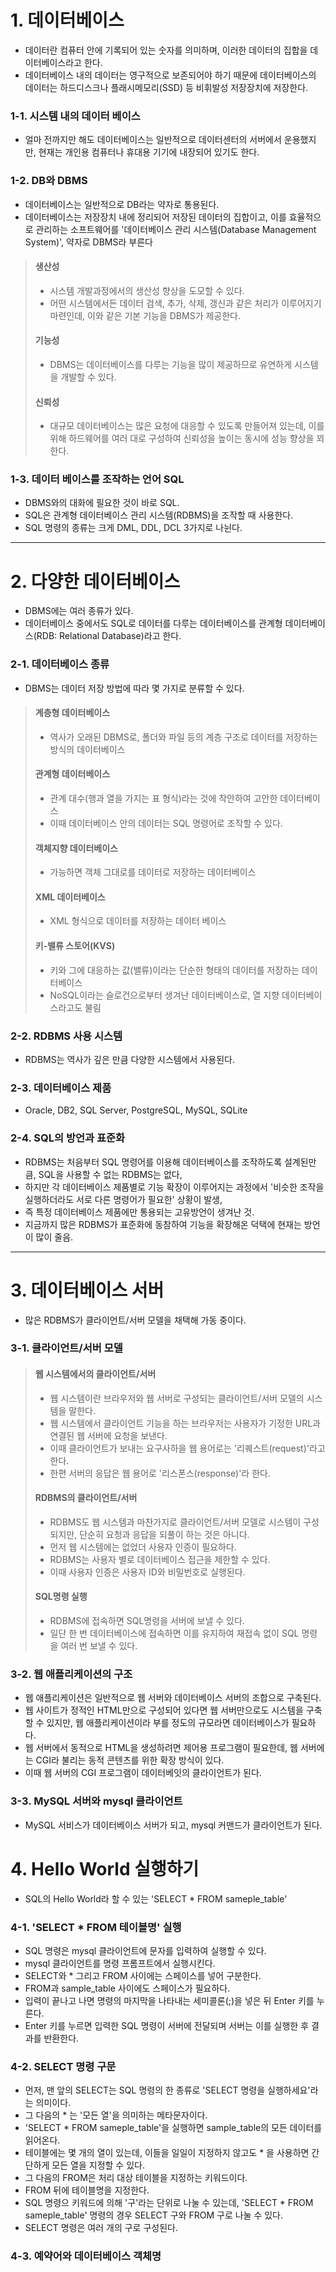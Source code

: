 # 1. 데이터베이스
- 데이터란 컴퓨터 안에 기록되어 있는 숫자를 의미하며, 이러한 데이터의 집합을 데이터베이스라고 한다.
- 데이터베이스 내의 데이터는 영구적으로 보존되어야 하기 때문에 데이터베이스의 데이터는 하드디스크나 플래시메모리(SSD) 등 비휘발성 저장장치에 저장한다.

### 1-1. 시스템 내의 데이터 베이스
- 얼마 전까지만 해도 데이터베이스는 일반적으로 데이터센터의 서버에서 운용했지만, 현재는 개인용 컴퓨터나 휴대용 기기에 내장되어 있기도 한다.

### 1-2. DB와 DBMS
- 데이터베이스는 일반적으로 DB라는 약자로 통용된다.
- 데이터베이스는 저장장치 내에 정리되어 저장된 데이터의 집합이고, 이를 효율적으로 관리하는 소프트웨어를 '데이터베이스 관리 시스템(Database Management System)', 약자로 DBMS라 부른다
> #### 생산성
> - 시스템 개발과정에서의 생산성 향상을 도모할 수 있다.
> - 어떤 시스템에서든 데이터 검색, 추가, 삭제, 갱신과 같은 처리가 이루어지기 마련인데, 이와 같은 기본 기능을 DBMS가 제공한다.
> #### 기능성
> - DBMS는 데이터베이스를 다루는 기능을 많이 제공하므로 유연하게 시스템을 개발할 수 있다.
> #### 신뢰성
> - 대규모 데이터베이스는 많은 요청에 대응할 수 있도록 만들어져 있는데, 이를 위해 하드웨어를 여러 대로 구성하여 신뢰성을 높이는 동시에 성능 향상을 꾀한다.

### 1-3. 데이터 베이스를 조작하는 언어 SQL
- DBMS와의 대화에 필요한 것이 바로 SQL.
- SQL은 관계형 데이터베이스 관리 시스템(RDBMS)을 조작할 때 사용한다.
- SQL 명령의 종류는 크게 DML, DDL, DCL 3가지로 나뉜다.

---

# 2. 다양한 데이터베이스
- DBMS에는 여러 종류가 있다.
- 데이터베이스 중에서도 SQL로 데이터를 다루는 데이터베이스를 관계형 데이터베이스(RDB: Relational Database)라고 한다.

### 2-1. 데이터베이스 종류
- DBMS는 데이터 저장 방법에 따라 몇 가지로 분류할 수 있다.
> #### 계층형 데이터베이스
> - 역사가 오래된 DBMS로, 폴더와 파일 등의 계층 구조로 데이터를 저장하는 방식의 데이터베이스
> #### 관계형 데이터베이스
> - 관계 대수(행과 열을 가지는 표 형식)라는 것에 착안하여 고안한 데이터베이스
> - 이때 데이터베이스 안의 데이터는 SQL 명령어로 조작할 수 있다.
> #### 객체지향 데이터베이스
> - 가능하면 객체 그대로를 데이터로 저장하는 데이터베이스
> #### XML 데이터베이스
> - XML 형식으로 데이터를 저장하는 데이터 베이스
> #### 키-밸류 스토어(KVS)
> - 키와 그에 대응하는 값(밸류)이라는 단순한 형태의 데이터를 저장하는 데이터베이스
> - NoSQL이라는 슬로건으로부터 생겨난 데이터베이스로, 열 지향 데이터베이스라고도 불림

### 2-2. RDBMS 사용 시스템
- RDBMS는 역사가 깊은 만큼 다양한 시스템에서 사용된다.

### 2-3. 데이터베이스 제품
- Oracle, DB2, SQL Server, PostgreSQL, MySQL, SQLite

### 2-4. SQL의 방언과 표준화
- RDBMS는 처음부터 SQL 명령어를 이용해 데이터베이스를 조작하도록 설계된만큼, SQL을 사용할 수 없는 RDBMS는 없다,
- 하지만 각 데이터베이스 제품별로 기능 확장이 이루어지는 과정에서 '비슷한 조작을 실행하더라도 서로 다른 명령어가 필요한' 상황이 발생, 
- 즉 특정 데이터베이스 제품에만 통용되는 고유방언이 생겨난 것.
- 지금까지 많은 RDBMS가 표준화에 동참하여 기능을 확장해온 덕택에 현재는 방언이 많이 줄음.

---

# 3. 데이터베이스 서버
- 많은 RDBMS가 클라이언트/서버 모델을 채택해 가동 중이다.

### 3-1. 클라이언트/서버 모델
> #### 웹 시스템에서의 클라이언트/서버
> - 웹 시스템이란 브라우저와 웹 서버로 구성되는 클라이언트/서버 모델의 시스템을 말한다.
> - 웹 시스템에서 클라이언트 기능을 하는 브라우저는 사용자가 기정한 URL과 연결된 웹 서버에 요청을 보낸다.
> - 이때 클라이언트가 보내는 요구사하을 웹 용어로는 '리퀘스트(request)'라고 한다.
> - 한편 서버의 응답은 웹 용어로 '리스폰스(response)'라 한다.
> #### RDBMS의 클라이언트/서버
> - RDBMS도 웹 시스템과 마찬가지로 클라이언트/서버 모델로 시스템이 구성되지만, 단순히 요청과 응답을 되풀이 하는 것은 아니다.
> - 먼저 웹 시스템에는 없었더 사용자 인증이 필요하다.
> - RDBMS는 사용자 별로 데이터베이스 접근을 제한할 수 있다.
> - 이때 사용자 인증은 사용자 ID와 비밀번호로 실행된다.
> #### SQL명령 실행
> - RDBMS에 접속하면 SQL명령을 서버에 보낼 수 있다.
> - 일단 한 번 데이터베이스에 접속하면 이를 유지하여 재접속 없이 SQL 명령을 여러 번 보낼 수 있다.

### 3-2. 웹 애플리케이션의 구조
- 웹 애플리케이션은 일반적으로 웹 서버와 데이터베이스 서버의 조합으로 구축된다.
- 웹 사이트가 정적인 HTML만으로 구성되어 있다면 웹 서버만으로도 시스템을 구축할 수 있지만, 웹 애플리케이션이라 부를 정도의 규모라면 데이터베이스가 필요하다.
- 웹 서버에서 동적으로 HTML을 생성하려면 제어용 프로그램이 필요한데, 웹 서버에는 CGI라 불리는 동적 콘텐츠를 위한 확장 방식이 있다.
- 이때 웹 서버의 CGI 프로그램이 데이터베잇의 클라이언트가 된다.

### 3-3. MySQL 서버와 mysql 클라이언트
- MySQL 서비스가 데이터베이스 서버가 되고, mysql 커맨드가 클라이언트가 된다.

# 4. Hello World 실행하기
- SQL의 Hello World라 할 수 있는 'SELECT * FROM sameple_table'

### 4-1. 'SELECT * FROM 테이블명' 실행
- SQL 명령은 mysql 클라이언트에 문자를 입력하여 실행할 수 있다.
- mysql 클라이언트를 명령 프롬프트에서 실행시킨다.
- SELECT와 * 그리고 FROM 사이에는 스페이스를 넣어 구분한다.
- FROM과 sample_table 사이에도 스페이스가 필요하다.
- 입력이 끝나고 나면 명령의 마지막을 나타내는 세미콜론(;)을 넣은 뒤 Enter 키를 누른다.
- Enter 키를 누르면 입력한 SQL 명령이 서버에 전달되며 서버는 이를 실행한 후 결과를 반환한다.

### 4-2. SELECT 명령 구문
- 먼저, 맨 앞의 SELECT는 SQL 명령의 한 종류로 'SELECT 명령을 실행하세요'라는 의미이다.
- 그 다음의 * 는 '모든 열'을 의미하는 메타문자이다.
- 'SELECT * FROM sameple_table'을 실행하면 sample_table의 모든 데이터를 읽어온다.
- 테이블에는 몇 개의 열이 있는데, 이들을 일일이 지정하지 않고도 * 을 사용하면 간단하게 모든 열을 지정할 수 있다.
- 그 다음의 FROM은 처리 대상 테이블을 지정하는 키워드이다.
- FROM 뒤에 테이블명을 지정한다.
- SQL 명령으 키워드에 의해 '구'라는 단위로 나눌 수 있는데, 'SELECT * FROM sameple_table' 명령의 경우 SELECT 구와 FROM 구로 나눌 수 있다.
- SELECT 명령은 여러 개의 구로 구성된다.

### 4-3. 예약어와 데이터베이스 객체명















